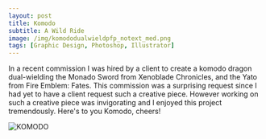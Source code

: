 ```yaml
---
layout: post
title: Komodo
subtitle: A Wild Ride
image: /img/komododualwieldpfp_notext_med.png
tags: [Graphic Design, Photoshop, Illustrator]
---
```

In a recent commission I was hired by a client to create a komodo dragon dual-wielding the Monado Sword from Xenoblade Chronicles, and the Yato from Fire Emblem: Fates. 
This commission was a surprising request since I had yet to have a client request such a creative piece. However working on such a creative piece was invigorating and I enjoyed this project tremendously.
Here's to you Komodo, cheers!

![KOMODO](https://i.imgur.com/1rxnX2v.png) 
